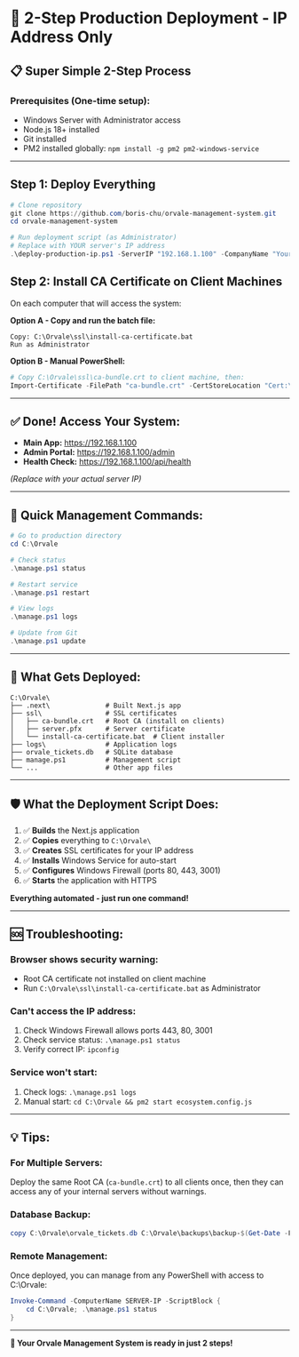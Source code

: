 # 🚀 2-Step Production Deployment - IP Address Only

## 📋 **Super Simple 2-Step Process**

### **Prerequisites (One-time setup):**
- Windows Server with Administrator access
- Node.js 18+ installed 
- Git installed
- PM2 installed globally: `npm install -g pm2 pm2-windows-service`

---

## **Step 1: Deploy Everything** 
```powershell
# Clone repository
git clone https://github.com/boris-chu/orvale-management-system.git
cd orvale-management-system

# Run deployment script (as Administrator)
# Replace with YOUR server's IP address
.\deploy-production-ip.ps1 -ServerIP "192.168.1.100" -CompanyName "Your Company"
```

## **Step 2: Install CA Certificate on Client Machines**
On each computer that will access the system:

**Option A - Copy and run the batch file:**
```
Copy: C:\Orvale\ssl\install-ca-certificate.bat
Run as Administrator
```

**Option B - Manual PowerShell:**
```powershell
# Copy C:\Orvale\ssl\ca-bundle.crt to client machine, then:
Import-Certificate -FilePath "ca-bundle.crt" -CertStoreLocation "Cert:\LocalMachine\Root"
```

---

## **✅ Done! Access Your System:**
- **Main App:** https://192.168.1.100
- **Admin Portal:** https://192.168.1.100/admin
- **Health Check:** https://192.168.1.100/api/health

*(Replace with your actual server IP)*

---

## **🔧 Quick Management Commands:**
```powershell
# Go to production directory
cd C:\Orvale

# Check status
.\manage.ps1 status

# Restart service
.\manage.ps1 restart

# View logs
.\manage.ps1 logs

# Update from Git
.\manage.ps1 update
```

---

## **📁 What Gets Deployed:**
```
C:\Orvale\
├── .next\              # Built Next.js app
├── ssl\                # SSL certificates  
│   ├── ca-bundle.crt   # Root CA (install on clients)
│   ├── server.pfx      # Server certificate
│   └── install-ca-certificate.bat  # Client installer
├── logs\               # Application logs
├── orvale_tickets.db   # SQLite database
├── manage.ps1          # Management script
└── ...                 # Other app files
```

---

## **🛡️ What the Deployment Script Does:**

1. ✅ **Builds** the Next.js application
2. ✅ **Copies** everything to `C:\Orvale\`  
3. ✅ **Creates** SSL certificates for your IP address
4. ✅ **Installs** Windows Service for auto-start
5. ✅ **Configures** Windows Firewall (ports 80, 443, 3001)
6. ✅ **Starts** the application with HTTPS

**Everything automated - just run one command!**

---

## **🆘 Troubleshooting:**

### **Browser shows security warning:**
- Root CA certificate not installed on client machine
- Run `C:\Orvale\ssl\install-ca-certificate.bat` as Administrator

### **Can't access the IP address:**
1. Check Windows Firewall allows ports 443, 80, 3001
2. Check service status: `.\manage.ps1 status`
3. Verify correct IP: `ipconfig`

### **Service won't start:**
1. Check logs: `.\manage.ps1 logs`
2. Manual start: `cd C:\Orvale && pm2 start ecosystem.config.js`

---

## **💡 Tips:**

### **For Multiple Servers:**
Deploy the same Root CA (`ca-bundle.crt`) to all clients once, then they can access any of your internal servers without warnings.

### **Database Backup:**
```powershell
copy C:\Orvale\orvale_tickets.db C:\Orvale\backups\backup-$(Get-Date -Format 'yyyy-MM-dd').db
```

### **Remote Management:**
Once deployed, you can manage from any PowerShell with access to C:\Orvale:
```powershell
Invoke-Command -ComputerName SERVER-IP -ScriptBlock { 
    cd C:\Orvale; .\manage.ps1 status 
}
```

---

**🎉 Your Orvale Management System is ready in just 2 steps!**